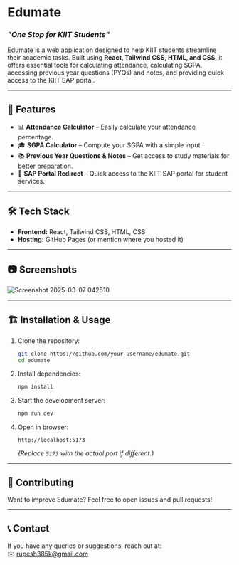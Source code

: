 # Edumate  
### *"One Stop for KIIT Students"*  

Edumate is a web application designed to help KIIT students streamline their academic tasks. Built using **React, Tailwind CSS, HTML, and CSS**, it offers essential tools for calculating attendance, calculating SGPA, accessing previous year questions (PYQs) and notes, and providing quick access to the KIIT SAP portal.  

---  

## 🚀 Features  
- 📊 **Attendance Calculator** – Easily calculate your attendance percentage.  
- 🎓 **SGPA Calculator** – Compute your SGPA with a simple input.  
- 📚 **Previous Year Questions & Notes** – Get access to study materials for better preparation.  
- 🔗 **SAP Portal Redirect** – Quick access to the KIIT SAP portal for student services.  

---  

## 🛠 Tech Stack  
- **Frontend:** React, Tailwind CSS, HTML, CSS  
- **Hosting:** GitHub Pages (or mention where you hosted it)  

---  

## 📷 Screenshots  
![Screenshot 2025-03-07 042510](https://github.com/user-attachments/assets/301c2d72-3641-45b0-a4e6-8c05e1bf3a8b)

---  

## 🏗 Installation & Usage  
1. Clone the repository:  
   ```bash  
   git clone https://github.com/your-username/edumate.git  
   cd edumate  
   ```  
2. Install dependencies:  
   ```bash  
   npm install  
   ```  
3. Start the development server:  
   ```bash  
   npm run dev  
   ```  
4. Open in browser:  
   ```  
   http://localhost:5173  
   ```  
   *(Replace `5173` with the actual port if different.)*  

---  

## 🎯 Contributing  
Want to improve Edumate? Feel free to open issues and pull requests!  

---  

## 📞 Contact  
If you have any queries or suggestions, reach out at:  
✉️ rupesh385k@gmail.com 
  

